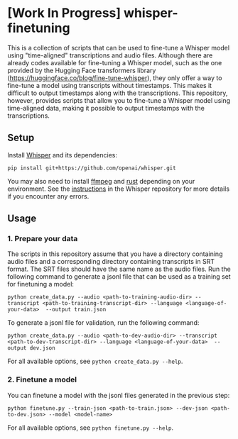 # [Work In Progress] whisper-finetuning
This is a collection of scripts that can be used to fine-tune a Whisper model using "time-aligned" transcriptions and audio files.
Although there are already codes available for fine-tuning a Whisper model, such as the one provided by the Hugging Face transformers library (https://huggingface.co/blog/fine-tune-whisper), they only offer a way to fine-tune a model using transcripts without timestamps.
This makes it difficult to output timestamps along with the transcriptions.
This repository, however, provides scripts that allow you to fine-tune a Whisper model using time-aligned data, making it possible to output timestamps with the transcriptions.

## Setup
Install [Whisper](https://github.com/openai/whisper) and its dependencies:
```
pip install git+https://github.com/openai/whisper.git
```
You may also need to install [ffmpeg](https://ffmpeg.org/) and [rust](https://www.rust-lang.org/) depending on your environment.
See the [instructions](https://github.com/openai/whisper#setup) in the Whisper repository for more details if you encounter any errors.

## Usage
### 1. Prepare your data
The scripts in this repository assume that you have a directory containing audio files and a corresponding directory containing transcripts in SRT format.
The SRT files should have the same name as the audio files.
Run the following command to generate a jsonl file that can be used as a training set for finetuning a model:
```
python create_data.py --audio <path-to-training-audio-dir> --transcript <path-to-training-transcript-dir> --language <language-of-your-data>  --output train.json
```
To generate a jsonl file for validation, run the following command:
```
python create_data.py --audio <path-to-dev-audio-dir> --transcript <path-to-dev-transcript-dir> --language <language-of-your-data>  --output dev.json
```
For all available options, see `python create_data.py --help`.

### 2. Finetune a model
You can finetune a model with the jsonl files generated in the previous step:
```
python finetune.py --train-json <path-to-train.json> --dev-json <path-to-dev.json> --model <model-name>
```
For all available options, see `python finetune.py --help`.
